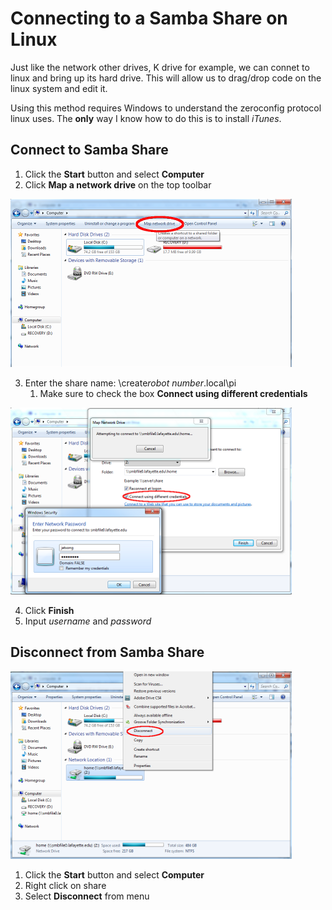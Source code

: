 # Connecting to a Samba Share on Linux

Just like the network other drives, K drive for example, we can connet to
linux and bring up its hard drive. This will allow us to drag/drop code on
the linux system and edit it.

Using this method requires Windows to understand the zeroconfig protocol
linux uses. The **only** way I know how to do this is to install *iTunes*.

## Connect to Samba Share

1. Click the **Start** button and select **Computer**
2. Click **Map a network drive** on the top toolbar

![](pics/mapDrive.png)

3. Enter the share name: \\create*robot number*.local\pi
    1. Make sure to check the box **Connect using different credentials**
    
![](pics/logOn.png)

4. Click **Finish**
5. Input *username* and *password*

## Disconnect from Samba Share

![](pics/disconnect.png)

1. Click the **Start** button and select **Computer**
2. Right click on share
3. Select **Disconnect** from menu
